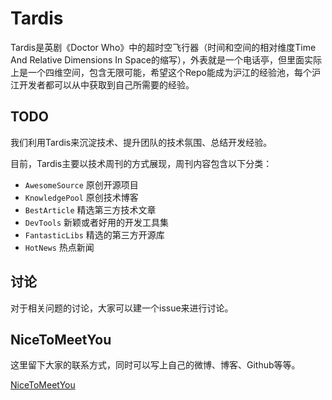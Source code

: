 # Tardis

Tardis是英剧《Doctor Who》中的超时空飞行器（时间和空间的相对维度Time And Relative Dimensions In Space的缩写），外表就是一个电话亭，但里面实际上是一个四维空间，包含无限可能，希望这个Repo能成为沪江的经验池，每个沪江开发者都可以从中获取到自己所需要的经验。

## TODO

我们利用Tardis来沉淀技术、提升团队的技术氛围、总结开发经验。

目前，Tardis主要以技术周刊的方式展现，周刊内容包含以下分类：

* ``AwesomeSource`` 原创开源项目
* ``KnowledgePool`` 原创技术博客
* ``BestArticle``   精选第三方技术文章
* ``DevTools``      新颖或者好用的开发工具集
* ``FantasticLibs`` 精选的第三方开源库
* ``HotNews``       热点新闻

## 讨论

对于相关问题的讨论，大家可以建一个issue来进行讨论。

## NiceToMeetYou

这里留下大家的联系方式，同时可以写上自己的微博、博客、Github等等。

[NiceToMeetYou](https://github.com/HujiangTechnology/Tardis/blob/master/NiceToMeetYou.md)
